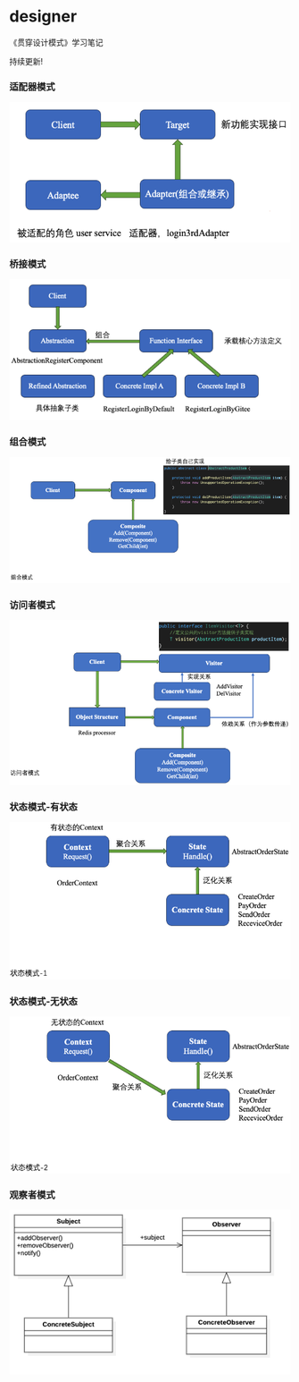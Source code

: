 # designer

《贯穿设计模式》学习笔记

持续更新!

### 适配器模式
![适配器模式](./imgs/适配器模式.png)

### 桥接模式
![桥接模式](./imgs/桥接模式.png)

### 组合模式
![桥接模式](./imgs/组合模式.png)

### 访问者模式
![桥接模式](./imgs/访问者模式.png)

### 状态模式-有状态
![桥接模式](./imgs/状态模式-有状态.png)

### 状态模式-无状态
![桥接模式](./imgs/状态模式-无状态.png)

### 观察者模式
![桥接模式](./imgs/观察者模式.png)